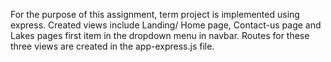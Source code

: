 For the purpose of this assignment, term project is implemented using express. Created views include Landing/ Home page, Contact-us page and Lakes pages first item in the dropdown menu in navbar.
Routes for these three views are created in the app-express.js file.